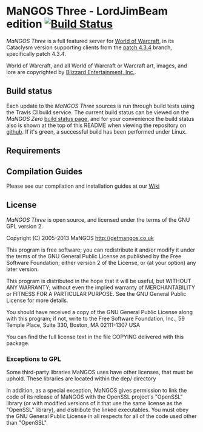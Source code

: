MaNGOS Three - LordJimBeam edition [![Build Status](https://travis-ci.org/LordJimBeam/server.png)](https://travis-ci.org/LordJimBeam/server)
============
*MaNGOS Three* is a full featured server for [World of Warcraft][2], in its Cataclysm
version supporting clients from the [patch 4.3.4][50] branch, specifically patch
4.3.4.

World of Warcraft, and all World of Warcraft or Warcraft art, images, and lore are
copyrighted by [Blizzard Entertainment, Inc.][1].


Build status
------------
Each update to the *MaNGOS Three* sources is run through build tests using the
Travis CI build service. The current build status can be viewed on the *MaNGOS Zero*
[build status page][114], and for your convenience the build status also is shown
at the top of this README when viewing the repository on [github][111]. If it's
green, a successful build has been performed under Linux.


Requirements
------------


Compilation Guides
------------------
Please see our compilation and installation guides at our [Wiki][20]

License
-------
*MaNGOS Three* is open source, and licensed under the terms of the GNU GPL version 2.

  Copyright (C) 2005-2013  MaNGOS <http://getmangos.co.uk>

  This program is free software; you can redistribute it and/or modify
  it under the terms of the GNU General Public License as published by
  the Free Software Foundation; either version 2 of the License, or
  (at your option) any later version.

  This program is distributed in the hope that it will be useful,
  but WITHOUT ANY WARRANTY; without even the implied warranty of
  MERCHANTABILITY or FITNESS FOR A PARTICULAR PURPOSE.  See the
  GNU General Public License for more details.

  You should have received a copy of the GNU General Public License
  along with this program; if not, write to the Free Software
  Foundation, Inc., 59 Temple Place, Suite 330, Boston, MA  02111-1307  USA

  You can find the full license text in the file COPYING delivered with this
  package.

### Exceptions to GPL

  Some third-party libraries MaNGOS uses have other licenses, that must be
  uphold.  These libraries are located within the dep/ directory

  In addition, as a special exception, MaNGOS gives permission to link the code
  of its release of MaNGOS with the OpenSSL project's "OpenSSL" library
  (or with modified versions of it that use the same license as the "OpenSSL"
  library), and distribute the linked executables. You must obey the GNU
  General Public License in all respects for all of the code used other than
  "OpenSSL".

[1]: http://blizzard.com/ "Blizzard Entertainment Inc. · we love you!"
[2]: http://battle.net/wow/ "World of Warcraft"

[10]: http://a.dependency.net/ "A · dependency"

[20]: https://github.com/mangoswiki/Wiki/wiki/MaNGOS%20Installation/ "Wiki"

[50]: http://www.wowpedia.org/Patch_4.3.4 "WoW Cataclysm· Patch 4.3.4 release notes"

[100]: http://getmangos.co.uk/ "MaNGOS Community Project Website"
[101]: http://community.getmangos.co.uk/ "MaNGOS Community Discussion Forums"

[110]: http://github.com/mangosthree "MaNGOS Three · github organization"
[111]: http://github.com/mangosthree/server "MaNGOS Three · server repository"
[112]: http://github.com/mangosthree/scripts "MaNGOS Three · script extensions repository"
[113]: http://github.com/mangosthree/database "MaNGOS Three · content database repository"
[114]: https://travis-ci.org/mangosthree/server/ "MaNGOS Three · build status"

[201]: http://www.microsoft.com/express/ "Visual Studio Express · free, limited edition"
[202]: http://gcc.gnu.org/ "GCC"
[203]: http://clang.llvm.org/ "Clang"

[251]: http://www.cmake.org/ "CMake · Cross Platform Make"

